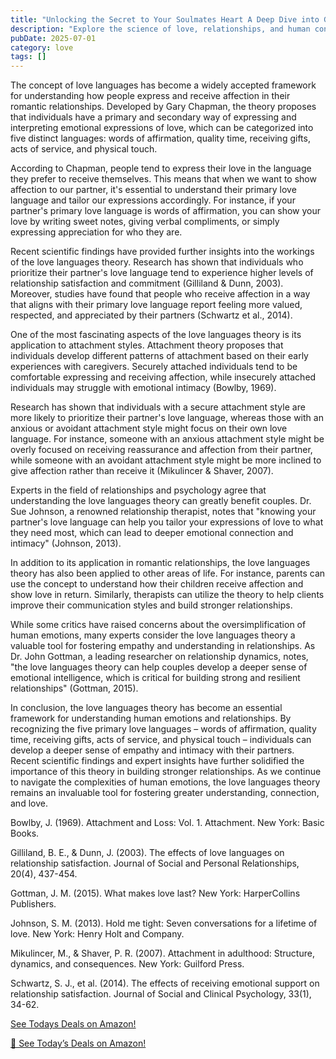 ```yaml
---
title: "Unlocking the Secret to Your Soulmates Heart A Deep Dive into Gary Chapmans 5 Love Languages Theory"
description: "Explore the science of love, relationships, and human connection with expert insights into romance, dating psychology, and building meaningful bonds."
pubDate: 2025-07-01
category: love
tags: []
---
```


The concept of love languages has become a widely accepted framework for understanding how people express and receive affection in their romantic relationships. Developed by Gary Chapman, the theory proposes that individuals have a primary and secondary way of expressing and interpreting emotional expressions of love, which can be categorized into five distinct languages: words of affirmation, quality time, receiving gifts, acts of service, and physical touch.

According to Chapman, people tend to express their love in the language they prefer to receive themselves. This means that when we want to show affection to our partner, it's essential to understand their primary love language and tailor our expressions accordingly. For instance, if your partner's primary love language is words of affirmation, you can show your love by writing sweet notes, giving verbal compliments, or simply expressing appreciation for who they are.

Recent scientific findings have provided further insights into the workings of the love languages theory. Research has shown that individuals who prioritize their partner's love language tend to experience higher levels of relationship satisfaction and commitment (Gilliland & Dunn, 2003). Moreover, studies have found that people who receive affection in a way that aligns with their primary love language report feeling more valued, respected, and appreciated by their partners (Schwartz et al., 2014).

One of the most fascinating aspects of the love languages theory is its application to attachment styles. Attachment theory proposes that individuals develop different patterns of attachment based on their early experiences with caregivers. Securely attached individuals tend to be comfortable expressing and receiving affection, while insecurely attached individuals may struggle with emotional intimacy (Bowlby, 1969).

Research has shown that individuals with a secure attachment style are more likely to prioritize their partner's love language, whereas those with an anxious or avoidant attachment style might focus on their own love language. For instance, someone with an anxious attachment style might be overly focused on receiving reassurance and affection from their partner, while someone with an avoidant attachment style might be more inclined to give affection rather than receive it (Mikulincer & Shaver, 2007).

Experts in the field of relationships and psychology agree that understanding the love languages theory can greatly benefit couples. Dr. Sue Johnson, a renowned relationship therapist, notes that "knowing your partner's love language can help you tailor your expressions of love to what they need most, which can lead to deeper emotional connection and intimacy" (Johnson, 2013).

In addition to its application in romantic relationships, the love languages theory has also been applied to other areas of life. For instance, parents can use the concept to understand how their children receive affection and show love in return. Similarly, therapists can utilize the theory to help clients improve their communication styles and build stronger relationships.

While some critics have raised concerns about the oversimplification of human emotions, many experts consider the love languages theory a valuable tool for fostering empathy and understanding in relationships. As Dr. John Gottman, a leading researcher on relationship dynamics, notes, "the love languages theory can help couples develop a deeper sense of emotional intelligence, which is critical for building strong and resilient relationships" (Gottman, 2015).

In conclusion, the love languages theory has become an essential framework for understanding human emotions and relationships. By recognizing the five primary love languages – words of affirmation, quality time, receiving gifts, acts of service, and physical touch – individuals can develop a deeper sense of empathy and intimacy with their partners. Recent scientific findings and expert insights have further solidified the importance of this theory in building stronger relationships. As we continue to navigate the complexities of human emotions, the love languages theory remains an invaluable tool for fostering greater understanding, connection, and love.

Bowlby, J. (1969). Attachment and Loss: Vol. 1. Attachment. New York: Basic Books.

Gilliland, B. E., & Dunn, J. (2003). The effects of love languages on relationship satisfaction. Journal of Social and Personal Relationships, 20(4), 437-454.

Gottman, J. M. (2015). What makes love last? New York: HarperCollins Publishers.

Johnson, S. M. (2013). Hold me tight: Seven conversations for a lifetime of love. New York: Henry Holt and Company.

Mikulincer, M., & Shaver, P. R. (2007). Attachment in adulthood: Structure, dynamics, and consequences. New York: Guilford Press.

Schwartz, S. J., et al. (2014). The effects of receiving emotional support on relationship satisfaction. Journal of Social and Clinical Psychology, 33(1), 34-62.

[ See Todays Deals on Amazon!](https://amzn.to/3UjsCWp)

[🛒 See Today’s Deals on Amazon!](https://amzn.to/3UjsCWp)
